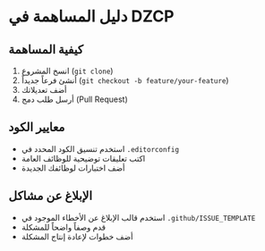# دليل المساهمة في DZCP

## كيفية المساهمة
1. انسخ المشروع (`git clone`)
2. أنشئ فرعاً جديداً (`git checkout -b feature/your-feature`)
3. أضف تعديلاتك
4. أرسل طلب دمج (Pull Request)

## معايير الكود
- استخدم تنسيق الكود المحدد في `.editorconfig`
- اكتب تعليقات توضيحية للوظائف العامة
- أضف اختبارات لوظائفك الجديدة

## الإبلاغ عن مشاكل
- استخدم قالب الإبلاغ عن الأخطاء الموجود في `.github/ISSUE_TEMPLATE`
- قدم وصفاً واضحاً للمشكلة
- أضف خطوات لإعادة إنتاج المشكلة